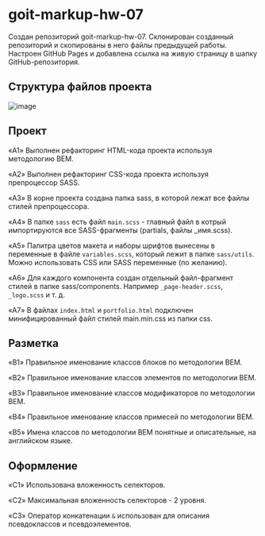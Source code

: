 # goit-markup-hw-07

Создан репозиторий goit-markup-hw-07.
Склонирован созданный репозиторий и скопированы в него файлы предыдущей работы.
Настроен GitHub Pages и добавлена ссылка на живую страницу в шапку GitHub-репозитория.

## Структура файлов проекта

![image](https://user-images.githubusercontent.com/106475100/201539250-fdb700a9-f5e3-418b-947c-1ebdfc9b4527.png)

## Проект

«A1» Выполнен рефакторинг HTML-кода проекта используя методологию BEM.

«A2» Выполнен рефакторинг CSS-кода проекта используя препроцессор SASS.

«A3» В корне проекта создана папка sass, в которой лежат все файлы стилей препроцессора.

«A4» В папке `sass` есть файл `main.scss` - главный файл в котрый импортируются все SASS-фрагменты (partials, файлы _имя.scss).

«A5» Палитра цветов макета и наборы шрифтов вынесены в переменные в файле `variables.scss`, который лежит в папке `sass/utils`. Можно использовать CSS или SASS переменные (по желанию).

«A6» Для каждого компонента создан отдельный файл-фрагмент стилей в папке sass/components. Например `_page-header.scss`, `_logo.scss` и т. д.

«A7» В файлах `index.html` и `portfolio.html` подключен минифицированный файл стилей main.min.css из папки css.

## Разметка

«B1» Правильное именование классов блоков по методологии BEM.

«B2» Правильное именование классов элементов по методологии BEM.

«B3» Правильное именование классов модификаторов по методологии BEM.

«B4» Правильное именование классов примесей по методологии BEM.

«B5» Имена классов по методологии BEM понятные и описательные, на английском языке.

## Оформление

«C1» Использована вложенность селекторов.

«C2» Максимальная вложенность селекторов - 2 уровня.

«C3» Оператор конкатенации `&` использован для описания псевдоклассов и псевдоэлементов.
